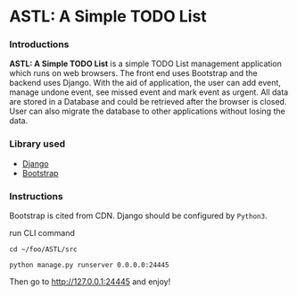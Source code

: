 # ASTL: A Simple TODO List

### Introductions
**ASTL: A Simple TODO List** is a simple TODO List management application which runs on web browsers.
The front end uses Bootstrap and the backend uses Django.
With the aid of application, the user can add event, manage undone event, see missed event and mark event as urgent.
All data are stored in a Database and could be retrieved after the browser is closed.
User can also migrate the database to other applications without losing the data.

### Library used
 - [Django](https://www.djangoproject.com)
 - [Bootstrap](https://getbootstrap.com)
 
### Instructions
Bootstrap is cited from CDN. Django should be configured by ```Python3```.

run CLI command

```cd ~/foo/ASTL/src```

```python manage.py runserver 0.0.0.0:24445```

Then go to http://127.0.0.1:24445 and enjoy!
